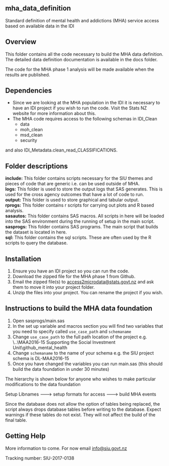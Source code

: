 ## mha_data_definition
Standard definition of mental health and addictions (MHA) service access based on available data in the IDI

## Overview
This folder contains all the code necessary to build the MHA data definition. The detailed data definition documentation is available in the docs folder.

The code for the MHA phase 1 analysis will be made available when the results are published.

## Dependencies
* Since we are looking at the MHA population in the IDI it is necessary to have an IDI project if you wish to run the code. Visit the Stats NZ website for more information about this.
* The MHA code requires access to the following schemas in IDI_Clean
	* data
	* moh_clean
	* msd_clean
	* security

and also IDI_Metadata.clean_read_CLASSIFICATIONS.


## Folder descriptions
**include:** This folder contains scripts necessary for the SIU themes and pieces of code that are generic i.e. can be used outside of MHA.  
**logs:** This folder is used to store the output logs that SAS generates. This is used for the cross agency outcomes that have a lot of code to run.  
**output:** This folder is used to store graphical and tabular output.  
**rprogs:** This folder contains r scripts for carrying out plots and R based analysis.  
**sasautos:** This folder contains SAS macros. All scripts in here will be loaded into the SAS environment during the running of setup in the main script.  
**sasprogs:** This folder contains SAS programs. The main script that builds the dataset is located in here.  
**sql:** This folder contains the sql scripts. These are often used by the R scripts to query the database.

## Installation
1. Ensure you have an IDI project so you can run the code.
2. Download the zipped file for the MHA phase 1 from Github.
3. Email the zipped file(s) to access2microdata@stats.govt.nz and ask them to move it into your project folder.
4. Unzip the files into your project. You can rename the project if you wish.


## Instructions to build the MHA data foundation
1. Open sasprogs/main.sas
2. In the set up variable and macros section you will find two variables that you need to specify called `use_case_path` and `schemaname`
3. Change `use_case_path` to the full path location of the project e.g. \\..\MAA2016-15 Supporting the Social Investment Unit\github_mental_health
4. Change `schemaname` to the name of your schema  e.g. the SIU project schema is DL-MAA2016-15
5. Once you have changed the variables you can run main.sas (this should build the data foundation in under 30 minutes)

The hierarchy is shown below for anyone who wishes to make particular modifications to the data foundation

Setup Libnames ---> setup formats for access   ---> build MHA events

Since the database does not allow the option of tables being replaced, the script always drops database tables before writing to the database. Expect warnings if these tables do not exist. They will not affect the build of the final table.


## Getting Help
More information to come. For now email info@siu.govt.nz

Tracking number: SIU-2017-0138


